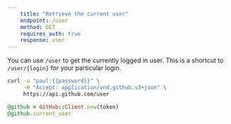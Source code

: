 ```yaml
---
    title: "Retrieve the current user"
    endpoint: /user
    method: GET
    requires_auth: true
    response: user
---
```


You can use `/user` to get the currently logged in user. This is a shortcut to `/user/{login}` for
your particular login.

```bash
curl -u "paul:{{password}}" \
     -H "Accept: application/vnd.github.v3+json" \
     https://api.github.com/user
```

```ruby
@github = GitHub::Client.new(token)
@github.current_user
```


